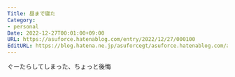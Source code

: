 ```yaml
---
Title: 昼まで寝た
Category:
- personal
Date: 2022-12-27T00:01:00+09:00
URL: https://asuforce.hatenablog.com/entry/2022/12/27/000100
EditURL: https://blog.hatena.ne.jp/asuforcegt/asuforce.hatenablog.com/atom/entry/4207112889948779728
---
```


ぐーたらしてしまった、ちょっと後悔
